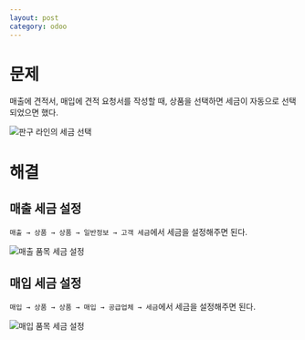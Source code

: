 ```yaml
---
layout: post
category: odoo
---
```


# 문제

매출에 견적서, 매입에 견적 요청서를 작성할 때, 상품을 선택하면 세금이 자동으로 선택되었으면 했다.

![판구 라인의 세금 선택](/no-access-please/assets/image/2021-11-18-automatically-set-taxes-when-selecting-a-product/1.png)

# 해결

## 매출 세금 설정

`매출 → 상품 → 상품 → 일반정보 → 고객 세금`에서 세금을 설정해주면 된다.

![매출 품목 세금 설정](/no-access-please/assets/image/2021-11-18-automatically-set-taxes-when-selecting-a-product/2.png)

## 매입 세금 설정

`매입 → 상품 → 상품 → 매입 → 공급업체 → 세금`에서 세금을 설정해주면 된다.

![매입 품목 세금 설정](/no-access-please/assets/image/2021-11-18-automatically-set-taxes-when-selecting-a-product/3.png)

